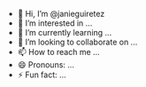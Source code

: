 - 👋 Hi, I’m @janieguiretez
- 👀 I’m interested in ...
- 🌱 I’m currently learning ...
- 💞️ I’m looking to collaborate on ...
- 📫 How to reach me ...
- 😄 Pronouns: ...
- ⚡ Fun fact: ...

<!---
janieguiretez/janieguiretez is a ✨ special ✨ repository because its `README.md` (this file) appears on your GitHub profile.
You can click the Preview link to take a look at your changes.
--->
